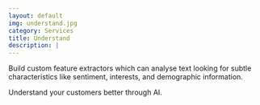```yaml
---
layout: default
img: understand.jpg
category: Services
title: Understand 
description: |
---
```

Build custom feature extractors which can analyse text looking for subtle characteristics like sentiment, interests, and demographic information. 

Understand your customers better through AI. 

